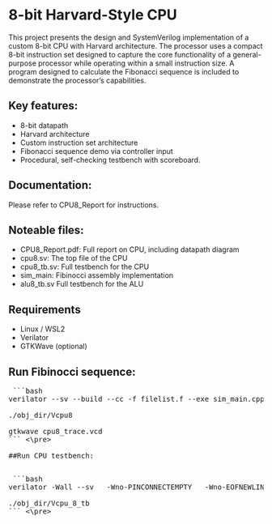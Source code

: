 #  8-bit Harvard-Style CPU

This project presents the design and SystemVerilog implementation of a custom 8-bit
CPU with Harvard architecture. The processor uses a compact 8-bit instruction set designed
to capture the core functionality of a general-purpose processor while operating within a
small instruction size. A program designed to calculate the Fibonacci sequence is included
to demonstrate the processor’s capabilities.

## Key features:
* 8-bit datapath
* Harvard architecture
* Custom instruction set architecture
* Fibonacci sequence demo via controller input
* Procedural, self-checking testbench with scoreboard.

## Documentation:
Please refer to CPU8_Report for instructions.

## Noteable files:
* CPU8_Report.pdf: Full report on CPU, including datapath diagram
* cpu8.sv: The top file of the CPU
* cpu8_tb.sv: Full testbench for the CPU
* sim_main: Fibinocci assembly implementation
* alu8_tb.sv Full testbench for the ALU

## Requirements
* Linux / WSL2
* Verilator
* GTKWave (optional)

## Run Fibinocci sequence:

<pre> ```bash
verilator --sv --build --cc -f filelist.f --exe sim_main.cpp --top-module cpu8 --trace

./obj_dir/Vcpu8

gtkwave cpu8_trace.vcd
``` <\pre>

##Run CPU testbench:

<pre> ```bash
verilator -Wall --sv   -Wno-PINCONNECTEMPTY   -Wno-EOFNEWLINE   -Wno-TIMESCALEMOD   -Wno-UNUSEDSIGNAL   --cc opcode_pkg.sv cpu8.sv cpu_8_tb.sv   --exe cpu_8_tb.cpp --build --trace --timing --top cpu_8_tb

./obj_dir/Vcpu_8_tb 
``` <\pre>